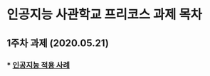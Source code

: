 # 인공지능 사관학교 프리코스 과제 목차

## 1주차 과제 (2020.05.21)

### * [인공지능 적용 사례](https://github.com/kim-sangha/AI-school/blob/master/1%EC%A3%BC%EC%B0%A8_%EA%B3%BC%EC%A0%9C.ipynb) 
